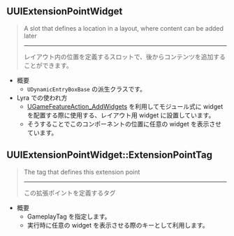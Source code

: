 ## UUIExtensionPointWidget

> A slot that defines a location in a layout, where content can be added later  
> 
> ----
> レイアウト内の位置を定義するスロットで、後からコンテンツを追加することができます。  

* 概要
	* `UDynamicEntryBoxBase` の派生クラスです。
* Lyra での使われ方
	* [UGameFeatureAction_AddWidgets] を利用してモジュール式に widget を配置する際に使用する、レイアウト用 widget に設置しています。
	* そうすることでこのコンポーネントの位置に任意の widget を表示させています。


## UUIExtensionPointWidget::ExtensionPointTag

> The tag that defines this extension point  
> 
> ----
> この拡張ポイントを定義するタグ  

* 概要
	* GameplayTag を指定します。
	* 実行時に任意の widget を表示させる際のキーとして利用します。

<!--- ページ内のリンク --->

<!--- 自前の画像へのリンク --->

<!--- generated --->
[UGameFeatureAction_AddWidgets]: ../../Lyra/GameFeature/UGameFeatureAction_AddWidgets.md#ugamefeatureaction_addwidgets
